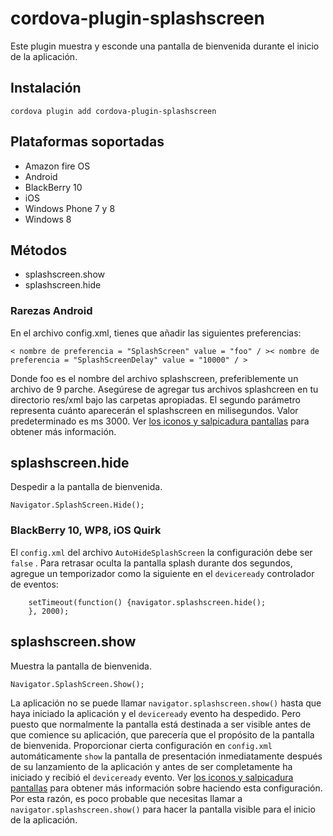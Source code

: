 <!---
    Licensed to the Apache Software Foundation (ASF) under one
    or more contributor license agreements.  See the NOTICE file
    distributed with this work for additional information
    regarding copyright ownership.  The ASF licenses this file
    to you under the Apache License, Version 2.0 (the
    "License"); you may not use this file except in compliance
    with the License.  You may obtain a copy of the License at

      http://www.apache.org/licenses/LICENSE-2.0

    Unless required by applicable law or agreed to in writing,
    software distributed under the License is distributed on an
    "AS IS" BASIS, WITHOUT WARRANTIES OR CONDITIONS OF ANY
    KIND, either express or implied.  See the License for the
    specific language governing permissions and limitations
    under the License.
-->

# cordova-plugin-splashscreen

Este plugin muestra y esconde una pantalla de bienvenida durante el inicio de la aplicación.

## Instalación

    cordova plugin add cordova-plugin-splashscreen


## Plataformas soportadas

*   Amazon fire OS
*   Android
*   BlackBerry 10
*   iOS
*   Windows Phone 7 y 8
*   Windows 8

## Métodos

*   splashscreen.show
*   splashscreen.hide

### Rarezas Android

En el archivo config.xml, tienes que añadir las siguientes preferencias:

    < nombre de preferencia = "SplashScreen" value = "foo" / >< nombre de preferencia = "SplashScreenDelay" value = "10000" / >


Donde foo es el nombre del archivo splashscreen, preferiblemente un archivo de 9 parche. Asegúrese de agregar tus archivos splashcreen en tu directorio res/xml bajo las carpetas apropiadas. El segundo parámetro representa cuánto aparecerán el splashscreen en milisegundos. Valor predeterminado es ms 3000. Ver [los iconos y salpicadura pantallas][1] para obtener más información.

 [1]: http://cordova.apache.org/docs/en/edge/config_ref_images.md.html

## splashscreen.hide

Despedir a la pantalla de bienvenida.

    Navigator.SplashScreen.Hide();


### BlackBerry 10, WP8, iOS Quirk

El `config.xml` del archivo `AutoHideSplashScreen` la configuración debe ser `false` . Para retrasar oculta la pantalla splash durante dos segundos, agregue un temporizador como la siguiente en el `deviceready` controlador de eventos:

        setTimeout(function() {navigator.splashscreen.hide();
        }, 2000);


## splashscreen.show

Muestra la pantalla de bienvenida.

    Navigator.SplashScreen.Show();


La aplicación no se puede llamar `navigator.splashscreen.show()` hasta que haya iniciado la aplicación y el `deviceready` evento ha despedido. Pero puesto que normalmente la pantalla está destinada a ser visible antes de que comience su aplicación, que parecería que el propósito de la pantalla de bienvenida. Proporcionar cierta configuración en `config.xml` automáticamente `show` la pantalla de presentación inmediatamente después de su lanzamiento de la aplicación y antes de ser completamente ha iniciado y recibió el `deviceready` evento. Ver [los iconos y salpicadura pantallas][1] para obtener más información sobre haciendo esta configuración. Por esta razón, es poco probable que necesitas llamar a `navigator.splashscreen.show()` para hacer la pantalla visible para el inicio de la aplicación.
